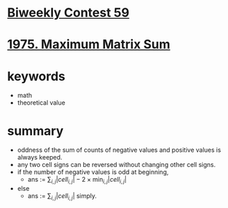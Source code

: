 # [Biweekly Contest 59](https://leetcode.com/contest/biweekly-contest-59)


# [1975. Maximum Matrix Sum](https://leetcode.com/problems/maximum-matrix-sum/)




# keywords
- math
- theoretical value


# summary
- oddness of the sum of counts of negative values and positive values is always keeped.
- any two cell signs can be reversed without changing other cell signs.
- if the number of negative values is odd at beginning, 
  - ans := $\sum_{i, j} |cell_{i, j}| - 2\times\min_{i, j}{|cell_{i, j}|}$
- else
  - ans := $\sum_{i, j} |cell_{i, j}|$ simply.